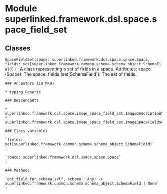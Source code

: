Module superlinked.framework.dsl.space.space_field_set
======================================================

Classes
-------

`SpaceFieldSet(space: superlinked.framework.dsl.space.space.Space, fields: set[superlinked.framework.common.schema.schema_object.SchemaField])`
:   A class representing a set of fields in a space.
    Attributes:
        space (Space): The space.
        fields (set[SchemaField]): The set of fields.

    ### Ancestors (in MRO)

    * typing.Generic

    ### Descendants

    * superlinked.framework.dsl.space.image_space_field_set.ImageDescriptionSpaceFieldSet
    * superlinked.framework.dsl.space.image_space_field_set.ImageSpaceFieldSet

    ### Class variables

    `fields: set[superlinked.framework.common.schema.schema_object.SchemaField]`
    :

    `space: superlinked.framework.dsl.space.space.Space`
    :

    ### Methods

    `get_field_for_schema(self, schema_: Any) ‑> superlinked.framework.common.schema.schema_object.SchemaField | None`
    :